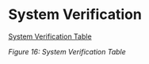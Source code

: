 # System Verification

[System Verification Table](SystemVerification.pdf)

<object data="SystemVerification.pdf" width="900" height="900" type='application/pdf'></object>

_Figure 16: System Verification Table_

